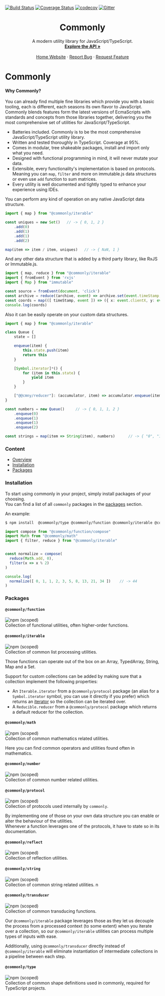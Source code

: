 [![Build Status](https://github.com/commonlyjs/commonly/workflows/build/badge.svg?branch=master)](https://github.com/commonlyjs/commonly/actions)
[![Coverage Status](https://coveralls.io/repos/github/commonlyjs/commonly/badge.svg?branch=master)](https://coveralls.io/github/commonlyjs/commonly?branch=master)
[![codecov](https://codecov.io/gh/commonlyjs/commonly/branch/master/graph/badge.svg)](https://codecov.io/gh/commonlyjs/commonly)
[![Gitter](https://badges.gitter.im/commonlyjs/community.svg)](https://gitter.im/commonlyjs/community?utm_source=badge&utm_medium=badge&utm_campaign=pr-badge)

<p align="center">
  <h1 align="center">Commonly</h3>
  <p align="center">
    A modern utility library for JavaScript/TypeScript.
    <br />
    <a href="https://commonlyjs.com/api"><strong>Explore the API »</strong></a>
    <br />
    <br />
    <a href="https://commonlyjs.com">Home Website</a>
    ·
    <a href="https://github.com/commonlyjs/commonly/issues">Report Bug</a>
    ·
    <a href="https://github.com/commonlyjs/commonly/issues">Request Feature</a>
  </p>
</p>


# Commonly

#### Why Commonly?
You can already find multiple fine libraries which provide you with a basic tooling, each is different, each seasons its own flavor to JavaScript.
Commonly blends features form the latest versions of EcmaScripts with standards and concepts from those libraries together, 
delivering you the most comprehensive set of utilities for JavaScript/TypeScript.  

* Batteries included. Commonly is to be the most comprehensive JavaScript/TypeScript utility library.
* Written and tested thoroughly in TypeScript. Coverage at 95%.
* Comes in modular, tree shakeable packages, install and import only what you need. 
* Designed with functional programming in mind, it will never mutate your data.
* Extensible, every functionality's implementation is based on protocols. Meaning you can `map`, `filter` and more on immutable.js data structures or even use `add` function to sum matrices.
* Every utility is well documented and tightly typed to enhance your experience using IDEs.

You can perform any kind of operation on any native JavaScript data structure.
```typescript
import { map } from "@commonly/iterable"

const uniques = new Set()   // -> { 0, 1, 2 }
    .add(0)
    .add(1)
    .add(1)
    .add(2)

map(item => item / item, uniques)   // -> { NaN, 1 }
```

And any other data structure that is added by a third party library, like RxJS or Immutable.js.
```typescript
import { map, reduce } from "@commonly/iterable"
import { fromEvent } from 'rxjs'
import { Map } from "immutable"

const source = fromEvent(document, 'click')
const archive = reduce((archive, event) => archive.set(event.timeStamp, event),  Map(), source)
const coords = map(([ timeStamp, event ]) => ({ x: event.clientX, y: event.clientY, ts: timeStamp }), archive)
console.log(coords)
```

Also it can be easily operate on your custom data structures. 
```typescript
import { map } from "@commonly/iterable"

class Queue {
    state = []

    enqueue(item) {
        this.state.push(item)
        return this
    }

    [Symbol.iterator]*() {
        for (item in this.state) {
            yield item
        }
    }

    ["@@cmny/reducer"]: (accumulator, item) => accumulator.enqueue(item)
}

const numbers = new Queue()     // -> { 0, 1, 1, 2 }
    .enqueue(0)
    .enqueue(1)
    .enqueue(1)
    .enqueue(2)

const strings = map(item => String(item), numbers)      // -> { "0", "1", "1", "2" }
```

### Content
* [Overview](#Overview)
* [Installation](#Installation)
* [Packages](#Packages)


### Installation 
To start using commonly in your project, simply install packages of your choosing.  
You can find a list of all `commonly` packages in the [packages](#Packages) section.  

An example: 
```bash
$ npm install  @commonly/type @commonly/function @commonly/iterable @commonly/math
```
```javascript
import compose from "@commonly/function/compose"
import Math from "@commonly/math"
import { filter, reduce } from "@commonly/iterable"


const normalize = compose(
  reduce(Math.add, 0), 
  filter(x => x % 2)
)

console.log(
  normalize([ 0, 1, 1, 2, 3, 5, 8, 13, 21, 34 ])    // -> 44
)
```


### Packages
#### `@commonly/function` 
![npm (scoped)](https://img.shields.io/npm/v/@commonly/function)  
Collection of functional utilities, often higher-order functions.  

#### `@commonly/iterable` 
![npm (scoped)](https://img.shields.io/npm/v/@commonly/iterable)  
Collection of common list processing utilities.  

Those functions can operate out of the box on an Array, TypedArray, String, Map and a Set.  

Support for custom collections can be added by making sure that a collection implement the following properties:
* An `Iterable.iterator` from a `@commonly/protocol` package (an alias for a `Symbol.iterator` symbol, you can use it directly if you prefer) which returns an [iterator](https://developer.mozilla.org/en-US/docs/Web/JavaScript/Reference/Iteration_protocols) so the collection can be iterated over.
* A `Reducible.reducer` from a `@commonly/protocol` package which returns a default reducer for the collection.

#### `@commonly/math` 
![npm (scoped)](https://img.shields.io/npm/v/@commonly/math)  
Collection of common mathematics related utilities.

Here you can find common operators and utilities found often in mathematics.

#### `@commonly/number` 
![npm (scoped)](https://img.shields.io/npm/v/@commonly/number)  
Collection of common number related utilities. 

#### `@commonly/protocol` 
![npm (scoped)](https://img.shields.io/npm/v/@commonly/protocol)  
Collection of protocols used internally by `commonly`.   

By implementing one of those on your own data structure you can enable or alter the behaviour of the utilities.  
Whenever a function leverages one of the protocols, it have to state so in its documentation. 

#### `@commonly/reflect` 
![npm (scoped)](https://img.shields.io/npm/v/@commonly/reflect)  
Collection of reflection utilities. 

#### `@commonly/string` 
![npm (scoped)](https://img.shields.io/npm/v/@commonly/string)  
Collection of common string related utilities.  n  

#### `@commonly/transducer` 
![npm (scoped)](https://img.shields.io/npm/v/@commonly/transducer)  
Collection of common transducing functions.  

Our `@commonly/iterable` package leverages those as they let us decouple the process 
from a processed context (to some extent) when you iterate over a collection, 
so our `@commonly/iterable` utilities can process multiple types of inputs with ease.  

Additionally, using `@commonly/transducer` directly instead of `@commonly/iterable` will eliminate instantiation 
of intermediate collections in a pipeline between each step.

#### `@commonly/type` 
![npm (scoped)](https://img.shields.io/npm/v/@commonly/type)  
Collection of common shape definitions used in commonly, required for TypeScript projects.  
